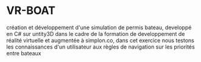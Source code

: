 # VR-BOAT
création et développement d'une simulation de permis bateau,
developpé en C# sur untity3D dans le cadre de la formation de developpement de réalité virtuelle et augmentée à simplon.co,
dans cet exercice nous testons les connaissances d'un utilisateur aux règles de navigation sur les priorités entre bateaux
